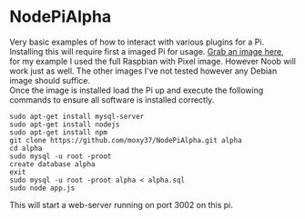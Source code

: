 # NodePiAlpha
Very basic examples of how to interact with various plugins for a Pi.  Installing this will require first a imaged Pi for usage.  [Grab an image here](https://www.raspberrypi.org/downloads/), for my example I used the full Raspbian with Pixel image.  However Noob will work just as well.  The other images I've not tested however any Debian image should suffice.  
Once the image is installed load the Pi up and execute the following commands to ensure all software is installed correctly.

    sudo apt-get install mysql-server
	sudo apt-get install nodejs
	sudo apt-get install npm
	git clone https://github.com/moxy37/NodePiAlpha.git alpha
	cd alpha
	sudo mysql -u root -proot
	create database alpha
	exit
	sudo mysql -u root -proot alpha < alpha.sql
	sudo node app.js

This will start a web-server running on port 3002 on this pi.
